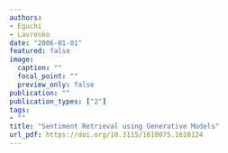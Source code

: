 ```yaml
---
authors:
- Eguchi
- Lavrenko
date: "2006-01-01"
featured: false
image:
  caption: ""
  focal_point: ""
  preview_only: false
publication: ""
publication_types: ["2"]
tags:
- ""
title: "Sentiment Retrieval using Generative Models"
url_pdf: https://doi.org/10.3115/1610075.1610124
---
```

